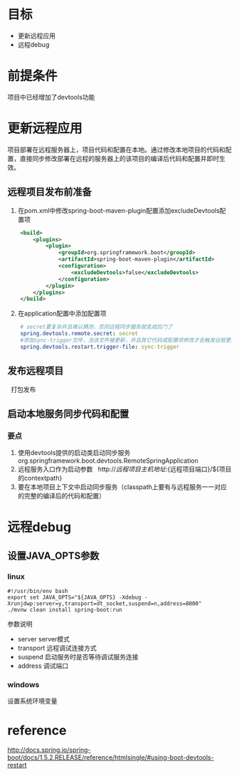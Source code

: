 # 目标

- 更新远程应用
- 远程debug

# 前提条件
项目中已经增加了devtools功能

# 更新远程应用
项目部署在远程服务器上，项目代码和配置在本地。通过修改本地项目的代码和配置，直接同步修改部署在远程的服务器上的该项目的编译后代码和配置并即时生效。

## 远程项目发布前准备
1. 在pom.xml中修改spring-boot-maven-plugin配置添加excludeDevtools配置项
```xml
	<build>
		<plugins>
			<plugin>
				<groupId>org.springframework.boot</groupId>
				<artifactId>spring-boot-maven-plugin</artifactId>
				<configuration>
					<excludeDevtools>false</excludeDevtools>
				</configuration>
			</plugin>
		</plugins>
	</build>
```
2. 在application配置中添加配置项
```yml
    # secret要复杂并且难以猜测，否则远程同步服务就变成后门了
    spring.devtools.remote.secret: secret
    #添加sync-trigger文件，当该文件被更新，并且其它代码或配置项修改才会触发远程更新操作
    spring.devtools.restart.trigger-file: sync-trigger
```
## 发布远程项目
   打包发布
## 启动本地服务同步代码和配置
### 要点
1. 使用devtools提供的启动类启动同步服务
   org.springframework.boot.devtools.RemoteSpringApplication
2. 远程服务入口作为启动参数
   http://${远程项目主机地址}:${远程项目端口}/${项目的contextpath}
3. 要在本地项目上下文中启动同步服务（classpath上要有与远程服务一一对应的完整的编译后的代码和配置）

# 远程debug
## 设置JAVA_OPTS参数
### linux
```shell
#!/usr/bin/env bash
export set JAVA_OPTS="${JAVA_OPTS} -Xdebug -Xrunjdwp:server=y,transport=dt_socket,suspend=n,address=8000"
./mvnw clean install spring-boot:run
```
参数说明
- server server模式
- transport 远程调试连接方式
- suspend 启动服务时是否等待调试服务连接
- address 调试端口

### windows
设置系统环境变量

# reference
http://docs.spring.io/spring-boot/docs/1.5.2.RELEASE/reference/htmlsingle/#using-boot-devtools-restart